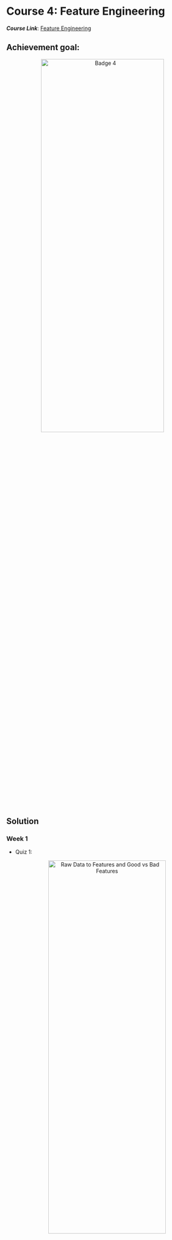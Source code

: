 # Course 4: Feature Engineering

**_Course Link_**: [Feature Engineering](https://www.coursera.org/learn/feature-engineering)

## Achievement goal:

<p align="center">
    <img src="../Badges/Badge 4.png" width="80%" height="50%" title="Badge 4" >
</p>

## Solution

### Week 1

- Quiz 1:
    <p align="center">
        <img src="./img/w1_quizz1a.png" width="80%" height="50%" title="Raw Data to Features and Good vs Bad Features" >
    </p>

    <p align="center">
        <img src="./img/w1_quizz1b.png" width="80%" height="50%" title="Raw Data to Features and Good vs Bad Features" >
    </p>

- Quiz 2:
    <p align="center">
        <img src="./img/w1_quizz2a.png" width="80%" height="50%" title="Prediction time, Numeric, Enough Examples, Human sight" >
    </p>

    <p align="center">
        <img src="./img/w1_quizz2b.png" width="80%" height="50%" title="Prediction time, Numeric, Enough Examples, Human sight" >
    </p>

- Quiz 3:
    <p align="center">
        <img src="./img/w1_quizz3a.png" width="80%" height="50%" title="Representing Features questions" >
    </p>

    <p align="center">
        <img src="./img/w1_quizz3b.png" width="80%" height="50%" title="Representing Features questions" >
    </p>

    <p align="center">
        <img src="./img/w1_quizz3c.png" width="80%" height="50%" title="Representing Features questions" >
    </p>

- Quiz 4:
    <p align="center">
        <img src="./img/w1_quizz4a.png" width="80%" height="50%" title="Feature Engineering" >
    </p>


### Week 2

- Quiz 1:
    <p align="center">
        <img src="./img/w2_quizz1a.png" width="80%" height="50%" title="Apache Beam" >
    </p>
    <p align="center">
        <img src="./img/w2_quizz1b.png" width="80%" height="50%" title="Apache Beam" >
    </p>
    <p align="center">
        <img src="./img/w2_quizz1c.png" width="80%" height="50%" title="Apache Beam" >
    </p>
    <p align="center">
        <img src="./img/w2_quizz1d.png" width="80%" height="50%" title="Apache Beam" >
    </p>

- Quiz 2:
    <p align="center">
        <img src="./img/w2_quizz2a.png" width="80%" height="50%" title="Preprocessing with Cloud DataPrep" >
    </p>


### Week 3

- Quiz 2:
    <p align="center">
        <img src="./img/w3_quizz2a.png" width="80%" height="50%" title="Module Quizz" >
    </p>
    <p align="center">
        <img src="./img/w3_quizz2b.png" width="80%" height="50%" title="Module Quizz" >
    </p>

### Week 4

- Quiz 1:
    <p align="center">
        <img src="./img/w3_quizz2a.png" width="80%" height="50%" title="Module Quizz" >
    </p>

- Quiz 2:
    <p align="center">
        <img src="./img/w3_quizz2a.png" width="80%" height="50%" title="Module Quizz" >
    </p>
    <p align="center">
        <img src="./img/w3_quizz2b.png" width="80%" height="50%" title="Module Quizz" >
    </p>


## Contributors:

- 🐮 [@honghanhh](https://github.com/honghanhh)
- 🐔 [@tiena2cva](https://github.com/tiena2cva)

